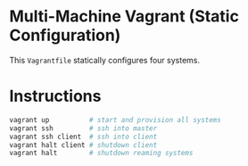 # **Multi-Machine Vagrant (Static Configuration)**

This `Vagrantfile` statically configures four systems.

# **Instructions**

```bash
vagrant up          # start and provision all systems
vagrant ssh         # ssh into master
vagrant ssh client  # ssh into client
vagrant halt client # shutdown client
vagrant halt        # shutdown reaming systems
```
